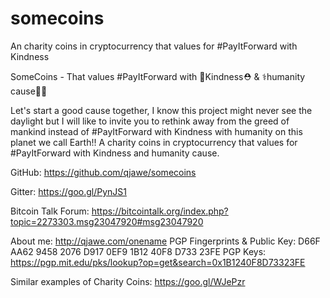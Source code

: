# somecoins
An charity coins in cryptocurrency that values for #PayItForward with Kindness

SomeCoins - That values #PayItForward with 🌱Kindness⛑️ & ⚕️humanity cause🏥🚁

Let's start a good cause together, I know this project might never see the daylight but I will like to invite you to rethink away from the greed of mankind instead of #PayItForward with Kindness with humanity on this planet we call Earth!! A charity coins in cryptocurrency that values for #PayItForward with Kindness and humanity cause.


GitHub: https://github.com/qjawe/somecoins

Gitter: https://goo.gl/PynJS1

Bitcoin Talk Forum: https://bitcointalk.org/index.php?topic=2273303.msg23047920#msg23047920



About me: http://qjawe.com/onename
PGP Fingerprints & Public Key: D66F AA62 9458 2076 D917 0EF9 1B12 40F8 D733 23FE
PGP Keys: https://pgp.mit.edu/pks/lookup?op=get&search=0x1B1240F8D73323FE

Similar examples of Charity Coins: https://goo.gl/WJePzr

